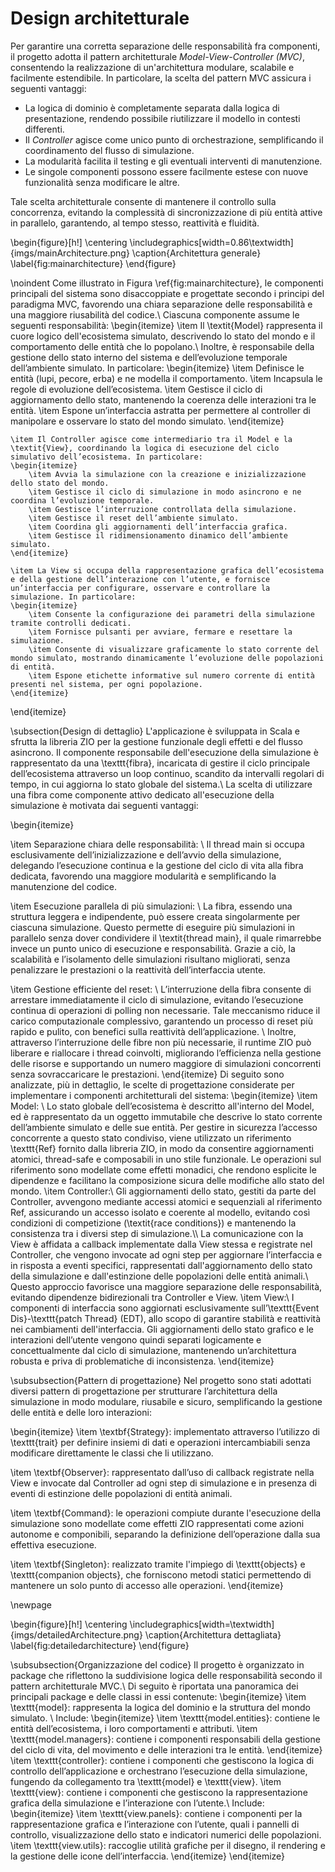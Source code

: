 # Design architetturale
Per garantire una corretta separazione delle responsabilità fra componenti, il progetto adotta il pattern architetturale *Model-View-Controller (MVC)*, consentendo la realizzazione di un'architettura modulare, scalabile e facilmente estendibile.
In particolare, la scelta del pattern MVC assicura i seguenti vantaggi:
- La logica di dominio è completamente separata dalla logica di presentazione, rendendo possibile riutilizzare il modello in contesti differenti.
- Il *Controller* agisce come unico punto di orchestrazione, semplificando il coordinamento del flusso di simulazione.
- La modularità facilita il testing e gli eventuali interventi di manutenzione.
- Le singole componenti possono essere facilmente estese con nuove funzionalità senza modificare le altre.

Tale scelta architetturale consente di mantenere il controllo sulla concorrenza, evitando la complessità di sincronizzazione di più entità attive in parallelo, garantendo, al tempo stesso, reattività e fluidità.


\begin{figure}[h!]
\centering
\includegraphics[width=0.86\textwidth]{imgs/mainArchitecture.png}
\caption{Architettura generale}
\label{fig:mainarchitecture}
\end{figure}

\noindent Come illustrato in Figura \ref{fig:mainarchitecture}, le componenti principali del sistema sono disaccoppiate e progettate secondo i principi del paradigma MVC, favorendo una chiara separazione delle responsabilità e una maggiore riusabilità del codice.\\
Ciascuna componente assume le seguenti responsabilità:
\begin{itemize}
    \item Il \textit{Model} rappresenta il cuore logico dell'ecosistema simulato, descrivendo lo stato del mondo e il comportamento delle entità che lo popolano.\\
    Inoltre, è responsabile della gestione dello stato interno del sistema e dell’evoluzione temporale dell’ambiente simulato. In particolare:
    \begin{itemize}
        \item Definisce le entità (lupi, pecore, erba) e ne modella il comportamento.
        \item Incapsula le regole di evoluzione dell’ecosistema.
        \item Gestisce il ciclo di aggiornamento dello stato, mantenendo la coerenza delle interazioni tra le entità.
        \item Espone un’interfaccia astratta per permettere al controller di manipolare e osservare lo stato del mondo simulato.
    \end{itemize}
    
    \item Il Controller agisce come intermediario tra il Model e la \textit{View}, coordinando la logica di esecuzione del ciclo simulativo dell’ecosistema. In particolare:
    \begin{itemize}
        \item Avvia la simulazione con la creazione e inizializzazione dello stato del mondo.
        \item Gestisce il ciclo di simulazione in modo asincrono e ne coordina l’evoluzione temporale.
        \item Gestisce l’interruzione controllata della simulazione.
        \item Gestisce il reset dell’ambiente simulato.
        \item Coordina gli aggiornamenti dell’interfaccia grafica.
        \item Gestisce il ridimensionamento dinamico dell’ambiente simulato.
    \end{itemize}

    \item La View si occupa della rappresentazione grafica dell’ecosistema e della gestione dell’interazione con l’utente, e fornisce un’interfaccia per configurare, osservare e controllare la simulazione. In particolare:
    \begin{itemize}
        \item Consente la configurazione dei parametri della simulazione tramite controlli dedicati.
        \item Fornisce pulsanti per avviare, fermare e resettare la simulazione.
        \item Consente di visualizzare graficamente lo stato corrente del mondo simulato, mostrando dinamicamente l’evoluzione delle popolazioni di entità.
        \item Espone etichette informative sul numero corrente di entità presenti nel sistema, per ogni popolazione.
    \end{itemize}
\end{itemize}

\subsection{Design di dettaglio}
L'applicazione è sviluppata in Scala e sfrutta la libreria ZIO per la gestione funzionale degli effetti e del flusso asincrono. Il componente responsabile dell'esecuzione della simulazione è rappresentato da una \texttt{fibra}, incaricata di gestire il ciclo principale dell’ecosistema attraverso un loop continuo, scandito da intervalli regolari di tempo, in cui aggiorna lo stato globale del sistema.\\
La scelta di utilizzare una fibra come componente attivo dedicato all'esecuzione della simulazione è motivata dai seguenti vantaggi:

\begin{itemize}

\item Separazione chiara delle responsabilità: \\
Il thread main si occupa esclusivamente dell’inizializzazione e dell’avvio della simulazione, delegando l’esecuzione continua e la gestione del ciclo di vita alla fibra dedicata, favorendo una maggiore modularità e semplificando la manutenzione del codice.

\item Esecuzione parallela di più simulazioni: \\
La fibra, essendo una struttura leggera e indipendente, può essere creata singolarmente per ciascuna simulazione. Questo permette di eseguire più simulazioni in parallelo senza dover condividere il \textit{thread main}, il quale rimarrebbe invece un punto unico di esecuzione e responsabilità. Grazie a ciò, la scalabilità e l’isolamento delle simulazioni risultano migliorati, senza penalizzare le prestazioni o la reattività dell’interfaccia utente.

\item Gestione efficiente del reset: \\
L’interruzione della fibra consente di arrestare immediatamente il ciclo di simulazione, evitando l’esecuzione continua di operazioni di polling non necessarie. Tale meccanismo riduce il carico computazionale complessivo, garantendo un processo di reset più rapido e pulito, con benefici sulla reattività dell’applicazione.
\\ Inoltre, attraverso l’interruzione delle fibre non più necessarie, il runtime ZIO può liberare e riallocare i thread coinvolti, migliorando l’efficienza nella gestione delle risorse e supportando un numero maggiore di simulazioni concorrenti senza sovraccaricare le prestazioni.
\end{itemize}
Di seguito sono analizzate, più in dettaglio, le scelte di progettazione considerate per implementare i componenti architetturali del sistema:
\begin{itemize}
    \item Model: \\
    Lo stato globale dell’ecosistema è descritto all'interno del Model, ed è rappresentato da un oggetto immutabile che descrive lo stato corrente dell’ambiente simulato e delle sue entità.
    Per gestire in sicurezza l’accesso concorrente a questo stato condiviso, viene utilizzato un riferimento \texttt{Ref} fornito dalla libreria ZIO, in modo da consentire aggiornamenti atomici, thread-safe e composabili in uno stile funzionale. Le operazioni sul riferimento sono modellate come effetti monadici, che rendono esplicite le dipendenze e facilitano la composizione sicura delle modifiche allo stato del mondo.
    \item Controller:\\
    Gli aggiornamenti dello stato, gestiti da parte del Controller, avvengono mediante accessi atomici e sequenziali al riferimento Ref, assicurando un accesso isolato e coerente al modello, evitando così condizioni di competizione (\textit{race conditions}) e mantenendo la consistenza tra i diversi step di simulazione.\\\\
    La comunicazione con la View è affidata a callback implementate dalla View stessa e registrate nel Controller, che vengono invocate ad ogni step per aggiornare l’interfaccia e in risposta a eventi specifici, rappresentati dall'aggiornamento dello stato della simulazione e dall'estinzione delle popolazioni delle entità animali.\\
    Questo approccio favorisce una maggiore separazione delle responsabilità, evitando dipendenze bidirezionali tra Controller e View.
    \item View:\\
    I componenti di interfaccia sono aggiornati esclusivamente sull’\texttt{Event Dis}-\texttt{patch Thread} (EDT), allo scopo di garantire stabilità e reattività nei cambiamenti dell'interfaccia. Gli aggiornamenti dello stato grafico e le interazioni dell’utente vengono quindi separati logicamente e concettualmente dal ciclo di simulazione, mantenendo un’architettura robusta e priva di problematiche di inconsistenza.
\end{itemize}

\subsubsection{Pattern di progettazione}
Nel progetto sono stati adottati diversi pattern di progettazione per strutturare l’architettura della simulazione in modo modulare, riusabile e sicuro, semplificando la gestione delle entità e delle loro interazioni:

\begin{itemize}
  \item \textbf{Strategy}: implementato attraverso l’utilizzo di \texttt{trait} per definire insiemi di dati e operazioni intercambiabili senza modificare direttamente le classi che li utilizzano.   
  
  \item \textbf{Observer}: rappresentato dall’uso di callback registrate nella View e invocate dal Controller ad ogni step di simulazione e in presenza di eventi di estinzione delle popolazioni di entità animali. 
  
  \item \textbf{Command}: le operazioni compiute durante l'esecuzione della simulazione sono modellate come effetti ZIO rappresentati come azioni autonome e componibili, separando la definizione dell’operazione dalla sua effettiva esecuzione.   
  
  \item \textbf{Singleton}: realizzato tramite l'impiego di \texttt{objects} e \texttt{companion objects}, che forniscono metodi statici permettendo di mantenere un solo punto di accesso alle operazioni.
\end{itemize}

\newpage 

\begin{figure}[h!]
\centering
\includegraphics[width=\textwidth]{imgs/detailedArchitecture.png}
\caption{Architettura dettagliata}
\label{fig:detailedarchitecture}
\end{figure}

\subsubsection{Organizzazione del codice}
Il progetto è organizzato in package che riflettono la suddivisione logica delle responsabilità secondo il pattern architetturale MVC.\\
Di seguito è riportata una panoramica dei principali package e delle classi in essi contenute:
\begin{itemize}
    \item \texttt{model}: rappresenta la logica del dominio e la struttura del mondo simulato. \\
    Include:
    \begin{itemize}
    \item \texttt{model.entities}: contiene le entità dell’ecosistema, i loro comportamenti e attributi.
    \item \texttt{model.managers}: contiene i componenti responsabili della gestione del ciclo di vita, del movimento e delle interazioni tra le entità.
  \end{itemize}
  \item \texttt{controller}: contiene i componenti che gestiscono la logica di controllo dell’applicazione e orchestrano l’esecuzione della simulazione, fungendo da collegamento tra \texttt{model} e \texttt{view}.
  \item \texttt{view}: contiene i componenti che gestiscono la rappresentazione grafica della simulazione e l’interazione con l’utente.\\
  Include:
  \begin{itemize}
    \item \texttt{view.panels}: contiene i componenti per la rappresentazione grafica e l’interazione con l’utente, quali i pannelli di controllo, visualizzazione dello stato e indicatori numerici delle popolazioni.
    \item \texttt{view.utils}: raccoglie utilità grafiche per il disegno, il rendering e la gestione delle icone dell’interfaccia.
  \end{itemize}
\end{itemize}
